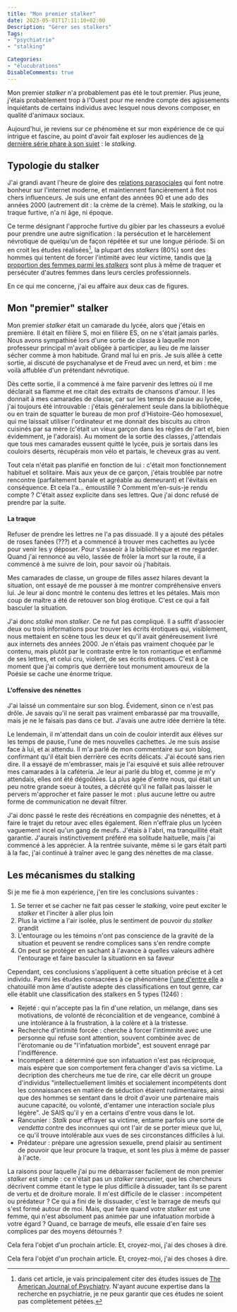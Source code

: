 ```yaml
---
title: "Mon premier stalker"
date: 2023-05-01T17:11:10+02:00
Description: "Gérer ses stalkers"
Tags:
- "psychiatrie"
- "stalking"

Categories:
- "élucubrations"
DisableComments: true
---
```


Mon premier _stalker_ n'a probablement pas été le tout premier. Plus jeune, j'étais probablement trop à l'Ouest pour me rendre compte des agissements inquiétants de certains individus avec lesquel nous devons composer, en qualité d'animaux sociaux. 

Aujourd'hui, je reviens sur ce phénomène et sur mon expérience de ce qui intrigue et fascine, au point d'avoir fait exploser les audiences de [la dernière série phare à son sujet](https://fr.wikipedia.org/wiki/You_(série_télévisée)) : le _stalking_. 

## Typologie du stalker

J'ai grandi avant l'heure de gloire des [relations parasociales](https://fr.wikipedia.org/wiki/Relation_parasociale) qui font notre bonheur sur l'internet moderne, et maintiennent fiancièrement à flot nos chers influenceurs. Je suis une enfant des années 90 et une ado des années 2000 (autrement dit : la crème de la crème). Mais le _stalking_, ou la traque furtive, n'a ni âge, ni époque.

Ce terme désignant l'approche furtive du gibier par les chasseurs a evolué pour prendre une autre signification : la persécution et le harcèlement névrotique de quelqu'un de façon répétée et sur une longue période. Si on en croit les études réalisées[^1], la plupart des _stalkers_ (80%) sont des hommes qui tentent de forcer l'intimité avec leur victime, tandis que [la proportion des femmes parmi les _stalkers_](https://ajp.psychiatryonline.org/doi/epdf/10.1176/appi.ajp.158.12.2056) sont plus à même de traquer et persécuter d'autres femmes dans leurs cercles professionnels. 

[^1]: dans cet article, je vais principalement citer des études issues de [The American Journal of Psychiatry](https://ajp.psychiatryonline.org). N'ayant aucune expertise dans la recherche en psychiatrie, je ne peux garantir que ces études ne soient pas complètement pétées. 

En ce qui me concerne, j'ai eu affaire aux deux cas de figures.

## Mon "premier" stalker

Mon premier _stalker_ était un camarade du lycée, alors que j'étais en première. Il était en filière S, moi en filière ES, on ne s'était jamais parlés. Nous avons sympathisé lors d'une sortie de classe à laquelle mon professeur principal m'avait obligée à participer, au lieu de me laisser sécher comme à mon habitude. Grand mal lui en pris. Je suis allée à cette sortie, ai discuté de psychanalyse et de Freud avec un nerd, et bim : me voilà affublée d'un prétendant névrotique.

Dès cette sortie, il a commencé à me faire parvenir des lettres où il me déclarait sa flamme et me citait des extraits de chansons d'amour. Il les donnait à mes camarades de classe, car sur les temps de pause au lycée, j'ai toujours été introuvable : j'étais généralement seule dans la bibliothèque ou en train de squatter le bureau de mon prof d'Histoire-Géo homosexuel, qui me laissait utiliser l'ordinateur et me donnait des biscuits au citron cuisinés par sa mère (c'était un vieux garçon dans les règles de l'art et, bien évidemment, je l'adorais). Au moment de la sortie des classes, j'attendais que tous mes camarades eussent quitté le lycée, puis je sortais dans les couloirs déserts, récupérais mon vélo et partais, le cheveux gras au vent.

Tout cela n'était pas planifié en fonction de lui : c'était mon fonctionnement habituel et solitaire. Mais aux yeux de ce garçon, j'étais troublée par notre rencontre (parfaitement banale et agréable au demeurant) et l'évitais en conséquence. Et cela l'a... émoustillé ? Comment m'en-suis-je rendu compte ? C'était assez explicite dans ses lettres. Que j'ai donc refusé de prendre par la suite.

#### La traque

Refuser de prendre les lettres ne l'a pas dissuadé. Il y a ajouté des pétales de roses fanées (???) et a commencé à trouver mes cachettes au lycée pour venir les y déposer. Pour s'asseoir à la bibliothèque et me regarder. Quand j'ai rennoncé au vélo, lassée de frôler la mort sur la route, il a commencé à me suivre de loin, pour savoir où j'habitais.

Mes camarades de classe, un groupe de filles assez hilares devant la situation, ont essayé de me pousser à me montrer compréhensive envers lui. Je leur ai donc montré le contenu des lettres et les pétales. Mais mon coup de maître a été de retouver son blog érotique. C'est ce qui a fait basculer la situation. 

J'ai donc _stalké_ mon _stalker_. Ce ne fut pas compliqué. Il a suffit d'associer deux ou trois informations pour trouver les écrits érotiques qui, visiblement, nous mettaient en scène tous les deux et qu'il avait généreusement livré aux internets des années 2000. Je n'étais pas vraiment choquée par le contenu, mais plutôt par le contraste entre le ton romantique et enflammé de ses lettres, et celui cru, violent, de ses écrits érotiques.  C'est à ce moment que j'ai compris que derrière tout monument amoureux de la Poésie se cache une énorme trique.

#### L'offensive des nénettes

J'ai laissé un commentaire sur son blog. Évidement, sinon ce n'est pas drôle. Je savais qu'il ne serait pas vraiment embarassé par ma trouvaille, mais je ne le faisais pas dans ce but. J'avais une autre idée derrière la tête.

Le lendemain, il m'attendait dans un coin de couloir interdit aux élèves sur les temps de pause, l'une de mes nouvelles cachettes. Je me suis assise face à lui, et ai attendu. Il m'a parlé de mon commentaire sur son blog, confirmant qu'il était bien derrière ces écrits délicats. J'ai écouté sans rien dire. Il a essayé de m'embrasser, mais je l'ai esquivé et suis allée retrouver mes camarades à la caféteria. Je leur ai parlé du blog et, comme je m'y attendais, elles ont été dégoûtées. La plus agée d'entre nous, qui était un peu notre grande soeur à toutes, a décrété qu'il ne fallait pas laisser le pervers m'approcher et faire passer le mot : plus aucune lettre ou autre forme de communication ne devait filtrer.

J'ai donc passé le reste des récréations en compagnie des nénettes, et à faire le trajet du retour avec elles également. Rien n'effraie plus un lycéen vaguement incel qu'un gang de meufs. J'étais à l'abri, ma tranquillité était garantie. J'aurais instinctivement préféré ma solitude haituelle, mais j'ai commencé à les apprécier. À la rentrée suivante, même si le gars était parti à la fac, j'ai continué à traîner avec le gang des nénettes de ma classe. 

## Les mécanismes du stalking

Si je me fie à mon expérience, j'en tire les conclusions suivantes : 

1. Se terrer et se cacher ne fait pas cesser le _stalking_, voire peut exciter le _stalker_ et l'inciter à aller plus loin
2. Plus la victime a l'air isolée, plus le sentiment de pouvoir du _stalker_ grandit
3. L'entourage ou les témoins n'ont pas conscience de la gravité de la situation et peuvent se rendre complices sans s'en rendre compte
4. On peut se protéger en sachant à l'avance à quelles valeurs adhère l'entourage et faire basculer la situationn en sa faveur

Cependant, ces conclusions s'appliquent à cette situation précise et à cet individu. Parmi les études consacrées à ce phénomène [l'une d'entre elle](https://ajp.psychiatryonline.org/doi/epdf/10.1176/ajp.156.8.1244) a chatouillé mon âme d'autiste adepte des classifications en tout genre, car elle établit une classification des stalkers en 5 types (1246) :

- Rejeté : qui n'accepte pas la fin d'une relation, un mélange, dans ses motivations, de volonté de réconcialition et de vengeance, combiné à une intolérance à la frustration, à la colère et à la tristesse.
- Recherche d'intimité forcée : cherche à forcer l'intimmité avec une personne qui refuse sont attention, souvent combinée avec de l'érotomanie ou de "l'infatuation morbide", est souvent enragé par l'indifférence. 
- Incompétent : a déterminé que son infatuation n'est pas réciproque, mais espère que son comportement fera changer d'avis sa victime. La decription des chercheurs me tue de rire, car elle décrit un groupe d'individus "intellectuellement limités et socialement incompétents dont les connaissances en matière de séduction étaient rudimentaires, ainsi que des hommes se sentant dans le droit d'avoir une partenaire mais aucune capacité, ou volonté, d'entamer une interaction sociale plus légère". Je SAIS qu'il y en a certains d'entre vous dans le lot.
- Rancunier : _Stalk_ pour effrayer sa victime, entame parfois une sorte de _vendetta_ contre des inconnues qui ont l'air de se porter mieux que lui, ce qu'il trouve intolérable aux vues de ses circonstances difficiles à lui.
- Prédateur : prépare une agression sexuelle, prend plaisir au sentiment de pouvoir que leur procure la traque, et sont les plus à même de passer à l'acte.

La raisons pour laquelle j'ai pu me débarrasser facilement de mon premier _stalker_ est simple : ce n'était pas un _stalker_ rancunier, que les chercheurs décrivent comme étant le type le plus difficile à dissuader, tant ils se parent de vertu et de droiture morale. Il m'est difficile de le classer : incompétent ou prédateur ? Ce qui a fini de le dissuader, c'est le barrage de meufs qui s'est formé autour de moi. Mais, que faire quand votre _stalker_ est une femme, qui n'est absolument pas animée par une infatuation morbide à votre égard ? Quand, ce barrage de meufs, elle essaie d'en faire ses complices par des moyens détournés ?

Cela fera l'objet d'un prochain article. Et, croyez-moi, j'ai des choses à dire.

Cela fera l'objet d'un prochain article. Et, croyez-moi, j'ai des choses à dire.